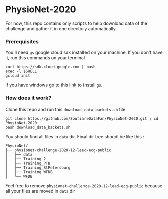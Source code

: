 # PhysioNet-2020


For now, this repo contains only scripts to help download data of the challenge and gather it in one directory automatically.

### Prerequisites

You'll need `gs` google cloud sdk installed on your machine. If you don't have it, run this commands on your terminal
```
curl https://sdk.cloud.google.com | bash
exec -l $SHELL
gcloud init
```

if you have windows go to this [link](https://cloud.google.com/storage/docs/gsutil_install#windows) to install `gs`.


### How does it work?

Clone this repo and run this `download_data_backets.sh` file

```
git clone https://github.com/SoufianeDataFan/PhysioNet-2020.git ; cd PhysioNet-2020
bash download_data_backets.sh
```

You should find all files in `data` dir. Final dir tree shoudl be like this : 

```
PhysioNet/
├── physionet-challenge-2020-12-lead-ecg-public
│   ├── data
│   ├── Training_2
│   ├── Training_PTB
│   ├── Training_StPetersburg
│   ├── Training_WFDB
│   └── WFDB
```

Feel free to remove `physionet-challenge-2020-12-lead-ecg-public` because all your files are moved in `data` dir

